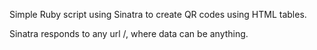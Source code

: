 Simple Ruby script using Sinatra to create QR codes using HTML tables.

Sinatra responds to any url /<data>, where data can be anything.
